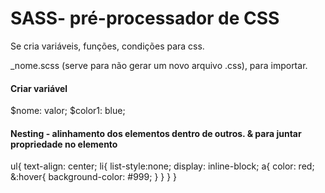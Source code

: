 # SASS- pré-processador de CSS
Se cria variáveis, funções, condições para css.


_nome.scss (serve para não gerar um novo arquivo .css), para importar.


#### Criar variável
$nome: valor;
$color1: blue;

#### Nesting - alinhamento dos elementos dentro de outros. & para juntar propriedade no elemento
ul{
    text-align: center;
    li{
        list-style:none;
        display: inline-block;
        a{
            color: red;
            &:hover{ 
            background-color: #999;
          }
        }
    }
}